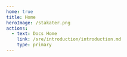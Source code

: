 ```yaml
---
home: true
title: Home
heroImage: /stakater.png
actions:
  - text: Docs Home
    link: /sre/introduction/introduction.md
    type: primary
---
```

